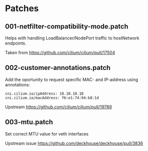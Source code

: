 # Patches

## 001-netfilter-compatibility-mode.patch

Helps with handling LoadBalancer/NodePort traffic to hostNetwork endpoints.

Taken from <https://github.com/cilium/cilium/pull/17504>

## 002-customer-annotations.patch

Add the oportunity to request specific MAC- and IP-address using annotations:

    cni.cilium.io/ipAddress: 10.10.10.10
    cni.cilium.io/macAddress: f6:e1:74:94:b8:1d

Upstream <https://github.com/cilium/cilium/pull/19789>

## 003-mtu.patch

Set correct MTU value for veth interfaces

Upstream issue <https://github.com/deckhouse/deckhouse/pull/3836>
